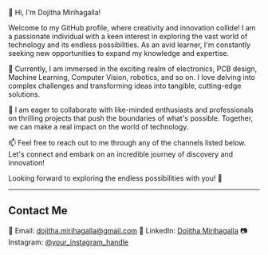 👋 Hi, I'm Dojitha Mirihagalla!

Welcome to my GitHub profile, where creativity and innovation collide! I am a passionate individual with a keen interest in exploring the vast world of technology and its endless possibilities. As an avid learner, I'm constantly seeking new opportunities to expand my knowledge and expertise.

🌱 Currently, I am immersed in the exciting realm of electronics, PCB design, Machine Learning, Computer Vision, robotics, and so on. I love delving into complex challenges and transforming ideas into tangible, cutting-edge solutions.

💞️ I am eager to collaborate with like-minded enthusiasts and professionals on thrilling projects that push the boundaries of what's possible. Together, we can make a real impact on the world of technology.

📫 Feel free to reach out to me through any of the channels listed below. Let's connect and embark on an incredible journey of discovery and innovation!

Looking forward to exploring the endless possibilities with you! 🚀


---
## Contact Me

📧 Email: dojitha.mirihagalla@gmail.com
💼 LinkedIn: [Dojitha Mirihagalla](https://www.linkedin.com/in/dojitha-mirihagalla-419392267/)
📷 Instagram: [@your_instagram_handle](https://www.instagram.com/your_instagram_handle/)
